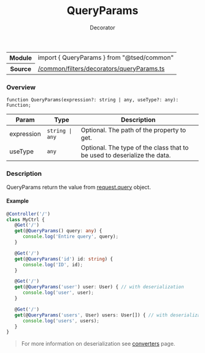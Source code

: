 
<header class="symbol-info-header"><h1 id="queryparams">QueryParams</h1><label class="symbol-info-type-label decorator">Decorator</label></header>
<!-- summary -->
<section class="symbol-info"><table class="is-full-width"><tbody><tr><th>Module</th><td><div class="lang-typescript"><span class="token keyword">import</span> { QueryParams }&nbsp;<span class="token keyword">from</span>&nbsp;<span class="token string">"@tsed/common"</span></div></td></tr><tr><th>Source</th><td><a href="https://github.com/Romakita/ts-express-decorators/blob/v4.27.2/src//common/filters/decorators/queryParams.ts#L0-L0">/common/filters/decorators/queryParams.ts</a></td></tr></tbody></table></section>
<!-- overview -->


### Overview


<pre><code class="typescript-lang ">function <span class="token function">QueryParams</span><span class="token punctuation">(</span>expression?<span class="token punctuation">:</span> <span class="token keyword">string</span> | <span class="token keyword">any</span><span class="token punctuation">,</span> useType?<span class="token punctuation">:</span> <span class="token keyword">any</span><span class="token punctuation">)</span><span class="token punctuation">:</span> Function<span class="token punctuation">;</span></code></pre>


<!-- Parameters -->


Param | Type | Description
---|---|---
 expression|<code>string &#124; any</code>|Optional. The path of the property to get.
 useType|<code>any</code>|Optional. The type of the class that to be used to deserialize the data.




<!-- Description -->


### Description

QueryParams return the value from [request.query](http://expressjs.com/en/4x/api.html#req.query) object.

#### Example

```typescript
@Controller('/')
class MyCtrl {
   @Get('/')
   get(@QueryParams() query: any) {
      console.log('Entire query', query);
   }

   @Get('/')
   get(@QueryParams('id') id: string) {
      console.log('ID', id);
   }

   @Get('/')
   get(@QueryParams('user') user: User) { // with deserialization
      console.log('user', user);
   }

   @Get('/')
   get(@QueryParams('users', User) users: User[]) { // with deserialization
      console.log('users', users);
   }
}
```
> For more information on deserialization see [converters](docs/converters.md) page.

<!-- Members -->

